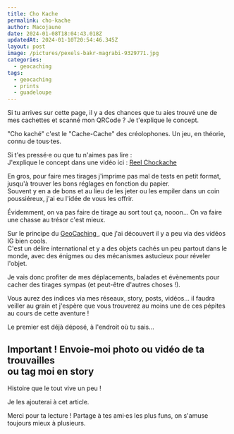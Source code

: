 ```yaml
---
title: Cho Kache
permalink: cho-kache
author: Macojaune
date: 2024-01-08T18:04:43.018Z
updatedAt: 2024-01-10T20:54:46.345Z
layout: post
image: /pictures/pexels-bakr-magrabi-9329771.jpg
categories:
  - geocaching
tags:
  - geocaching
  - prints
  - guadeloupe
---
```


Si tu arrives sur cette page, il y a des chances que tu aies trouvé une de mes cachettes et scanné mon QRCode ? Je t'explique le concept.

"Cho kaché" c'est le  "Cache-Cache" des créolophones.  Un jeu, en théorie, connu de tous·tes.

Si t'es pressé·e ou que tu n'aimes pas lire : \
J'explique le concept dans une vidéo ici : [Reel Chockache ](https://www.instagram.com/reel/C119nHUAtIP/?utm_source=ig_web_copy_link\&igsh=MzRlODBiNWFlZA== "Reel ChoKaché")

En gros, pour faire mes tirages j'imprime pas mal de tests en petit format, jusqu'à trouver les bons réglages en fonction du papier. \
Souvent y en a de bons et au lieu de les jeter ou les empiler dans un coin poussiéreux, j'ai eu l'idée de vous les offrir.

Évidemment, on va pas faire de tirage au sort tout ça, nooon… On va faire une chasse au trésor c'est mieux. 

Sur le principe du [GeoCaching ](https://geocaching.com/), que j'ai découvert il y a peu via des vidéos IG bien cools. \
C'est un délire international et y a des objets cachés un peu partout dans le monde, avec des énigmes ou des mécanismes astucieux pour réveler l'objet. 

Je vais donc profiter de mes déplacements, balades et évènements pour cacher des tirages sympas (et peut-être d'autres choses !).

Vous aurez des indices via mes réseaux, story, posts, vidéos… il faudra veiller au grain et j'espère que vous trouverez au moins une de ces pépites au cours de cette aventure !

Le premier est déjà déposé, à l'endroit où tu sais… 

Important ! Envoie-moi photo ou vidéo de ta trouvailles\
ou tag moi en story
-------------------

Histoire que le tout vive un peu ! 

Je les ajouterai à cet article. 

Merci pour ta lecture ! Partage à tes ami·es les plus funs, on s'amuse toujours mieux à plusieurs.
